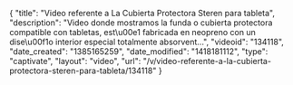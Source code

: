 {
    "title": "Video referente a La Cubierta Protectora Steren para tableta",
    "description": "Video donde mostramos la funda o cubierta protectora compatible con tabletas, est\u00e1 fabricada en neopreno con un dise\u00f1o interior especial totalmente absorvent...",
    "videoid": "134118",
    "date_created": "1385165259",
    "date_modified": "1418181112",
    "type": "captivate",
    "layout": "video",
    "url": "\/v\/video-referente-a-la-cubierta-protectora-steren-para-tableta\/134118"
}